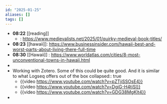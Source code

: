 ```yaml
---
id: "2025-01-25"
aliases: []
tags: []
---
```


- **08:22** [[reading]]
	- :  https://www.medievalists.net/2025/01/quirky-medieval-book-titles/
- **08:23** [[hawaii]]:  https://www.businessinsider.com/hawaii-best-and-worst-parts-about-living-there-full-time
- **08:30** [[Hawaii]] :  https://www.worldatlas.com/cities/8-most-unconventional-towns-in-hawaii.html
-
- Working with Zotero. Some of this could be quite good. And it is similar to what Logseq offers out of the box
  collapsed:: true
	- {{video https://www.youtube.com/watch?v=pZTjiSSOsE4}}
	- {{video https://www.youtube.com/watch?v=DgiG-H4tjSI}}
	- {{video https://www.youtube.com/watch?v=GDG38MgKIt4}}
-